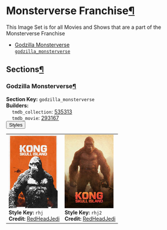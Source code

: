 <h1 id="monsterverse-franchise">Monsterverse Franchise<a class="headerlink" href="#monsterverse-franchise" title="Permalink to this heading">¶</a></h1>
This Image Set is for all Movies and Shows that are a part of the Monsterverse Franchise

<ul class="images-index-table">
  <li><a href="#godzilla-monsterverse"><div class="images-inline-link">Godzilla Monsterverse<br><code>godzilla_monsterverse</code></div></a></li>
</ul>

<h2 id="sections">Sections<a class="headerlink" href="#sections" title="Permalink to this heading">¶</a></h2>
<h3 id="godzilla-monsterverse">Godzilla Monsterverse<a class="headerlink" href="#godzilla-monsterverse" title="Permalink to this heading">¶</a></h3>
<strong>Section Key:</strong> <code>godzilla_monsterverse</code>
<br><strong>Builders:</strong>
<br>
&nbsp;&nbsp;&nbsp;&nbsp;<code>tmdb_collection</code>: <a href="https://www.themoviedb.org/collection/535313" target="_blank" rel="noopener noreferrer">535313</a><br>
&nbsp;&nbsp;&nbsp;&nbsp;<code>tmdb_movie</code>: <a href="https://www.themoviedb.org/movie/293167" target="_blank" rel="noopener noreferrer">293167</a><br>
</ul>
<button class="image-accordion">Styles</button>
<div class="image-panel">
  <table class="image-table">
    <tr>
      <td>
        <div>
          <a href="https://theposterdb.com/set/84136" target="_blank" rel="noopener noreferrer"><img src="https://raw.githubusercontent.com/meisnate12/PMM-Image-Sets/master/godzilla_monsterverse/styles/godzilla_monsterverse/rhj.jpg" height="200"/></a><br>
          <strong>Style Key:</strong> <code>rhj</code><br>
          <strong>Credit:</strong> <a href="https://theposterdb.com/set/84136" target="_blank" rel="noopener noreferrer">RedHeadJedi</a><br>
        </div>
      </td>
      <td>
        <div>
          <a href="https://theposterdb.com/set/3435" target="_blank" rel="noopener noreferrer"><img src="https://raw.githubusercontent.com/meisnate12/PMM-Image-Sets/master/godzilla_monsterverse/styles/godzilla_monsterverse/rhj2.jpg" height="200"/></a><br>
          <strong>Style Key:</strong> <code>rhj2</code><br>
          <strong>Credit:</strong> <a href="https://theposterdb.com/set/3435" target="_blank" rel="noopener noreferrer">RedHeadJedi</a><br>
        </div>
      </td>
    </tr>
  </table>
</div>


